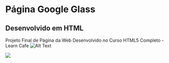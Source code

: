


# Página Google Glass
## Desenvolvido em HTML
Projeto Final de Página da Web Desenvolvido no Curso HTML5 Completo - Learn Cafe
![Alt Text](https://media.giphy.com/media/alYHS1oXi1tyxITkXL/giphy.gif)

![](name-of-giphy.gif)
